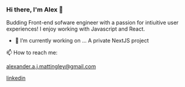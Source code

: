 ### Hi there, I'm Alex 👋

Budding Front-end sofware engineer with a passion for intiuitive user experiences! I enjoy working with Javascript and React.

- 🔭 I’m currently working on ... A private NextJS project 

📫 How to reach me:

alexander.a.j.mattingley@gmail.com

<a href="https://www.linkedin.com/in/alexander-mattingley-244304271/">linkedin


<!--
**AlexM1993/AlexM1993** is a ✨ _special_ ✨ repository because its `README.md` (this file) appears on your GitHub profile.

Here are some ideas to get you started:

- 🔭 I’m currently working on ... A react based To do list app
- 🌱 I’m currently learning ... Typescript
- 👯 I’m looking to collaborate on ... 
- 🤔 I’m looking for help with ...
- 💬 Ask me about ...
- 📫 How to reach me: ...
- 😄 Pronouns: ...
- ⚡ Fun fact: ...
-->
